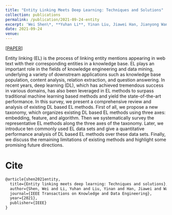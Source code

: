 ```yaml
---
title: "Entity Linking Meets Deep Learning: Techniques and Solutions"
collection: publications
permalink: /publication/2021-09-24-entity
excerpt: 'Wei Shen\*, **Yuhan Li**, Yinan Liu, Jiawei Han, Jianyong Wang, Xiaojie Yuan<br> In *IEEE Transactions on Knowledge and Data Engineering (**IEEE TKDE-2021, CCF-A**)*'
date: 2021-09-24
venue:
---
```


\[[PAPER](https://ieeexplore.ieee.org/document/9560019)\] 


Entity linking (EL) is the process of linking entity mentions appearing in web text with their corresponding entities in a knowledge base. EL plays an important role in the fields of knowledge engineering and data mining, underlying a variety of downstream applications such as knowledge base population, content analysis, relation extraction, and question answering. In recent years, deep learning (DL), which has achieved tremendous success in various domains, has also been leveraged in EL methods to surpass traditional machine learning based methods and yield the state-of-the-art performance. In this survey, we present a comprehensive review and analysis of existing DL based EL methods. First of all, we propose a new taxonomy, which organizes existing DL based EL methods using three axes: embedding, feature, and algorithm. Then we systematically survey the representative EL methods along the three axes of the taxonomy. Later, we introduce ten commonly used EL data sets and give a quantitative performance analysis of DL based EL methods over these data sets. Finally, we discuss the remaining limitations of existing methods and highlight some promising future directions.

Cite
===

```latex
@article{shen2021entity,
  title={Entity linking meets deep learning: Techniques and solutions},
  author={Shen, Wei and Li, Yuhan and Liu, Yinan and Han, Jiawei and Wang, Jianyong and Yuan, Xiaojie},
  journal={IEEE Transactions on Knowledge and Data Engineering},
  year={2021},
  publisher={IEEE}
}
```